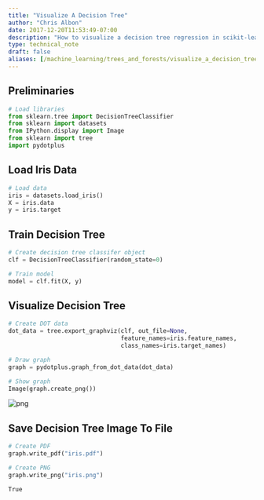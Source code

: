 ```yaml
---
title: "Visualize A Decision Tree"
author: "Chris Albon"
date: 2017-12-20T11:53:49-07:00
description: "How to visualize a decision tree regression in scikit-learn."
type: technical_note
draft: false
aliases: [/machine_learning/trees_and_forests/visualize_a_decision_tree/]
---
```

## Preliminaries


```python
# Load libraries
from sklearn.tree import DecisionTreeClassifier
from sklearn import datasets
from IPython.display import Image  
from sklearn import tree
import pydotplus
```

## Load Iris Data


```python
# Load data
iris = datasets.load_iris()
X = iris.data
y = iris.target
```

## Train Decision Tree


```python
# Create decision tree classifer object
clf = DecisionTreeClassifier(random_state=0)

# Train model
model = clf.fit(X, y)
```

## Visualize Decision Tree


```python
# Create DOT data
dot_data = tree.export_graphviz(clf, out_file=None, 
                                feature_names=iris.feature_names,  
                                class_names=iris.target_names)

# Draw graph
graph = pydotplus.graph_from_dot_data(dot_data)  

# Show graph
Image(graph.create_png())
```




![png](visualize_a_decision_tree_8_0.png)



## Save Decision Tree Image To File


```python
# Create PDF
graph.write_pdf("iris.pdf")

# Create PNG
graph.write_png("iris.png")
```




    True


